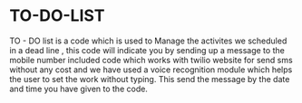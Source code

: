# TO-DO-LIST
TO - DO list is a code which is used to Manage the activites we scheduled in a dead line , this code will indicate you by sending up a message to the mobile number included code  which works with twilio website for send sms without any cost and we have used a voice recognition module which helps the user to set the work  without typing.
This send the message by the date and time you have given to the code.
